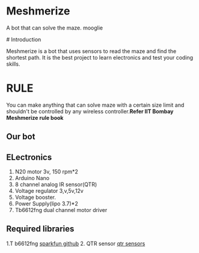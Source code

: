 # Meshmerize
A bot that can solve the maze. mooglie

﻿# Introduction

Meshmerize is a bot that uses sensors to read the maze and find the shortest path. It is the best project to learn electronics and test your coding skills.


# RULE

You can make anything that can solve maze with a certain size limit and shouldn't be controlled by any wireless controller.**Refer IIT Bombay Meshmerize rule book**

## Our bot



## ELectronics

1. N20 motor 3v, 150 rpm*2
2. Arduino Nano
3. 8 channel analog IR sensor(QTR)
4. Voltage regulator 3,v,5v,12v
5. Voltage booster.
6. Power Supply(lipo 3.7)*2
7. Tb6612fng dual channel motor driver 


## Required libraries
1.T b6612fng  [sparkfun github](https://github.com/sparkfun/SparkFun_TB6612FNG_Arduino_Library)
2. QTR sensor [qtr sensors](https://www.arduinolibraries.info/libraries/qtr-sensors)









